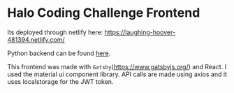# Halo Coding Challenge Frontend
Its deployed through netlify here: https://laughing-hoover-481394.netlify.com/

Python backend can be found [here](https://github.com/pruales/halo-backend). 

This frontend was made with `Gatsby`(https://www.gatsbyjs.org/) and React. I used the material ui component library. 
API calls are made using axios and it uses localstorage for the JWT token.
